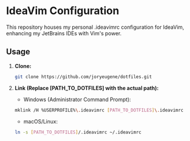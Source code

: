 # IdeaVim Configuration

This repository houses my personal .ideavimrc configuration for IdeaVim, enhancing my JetBrains IDEs with Vim's power.

## Usage

1. **Clone:**
    ```Bash
    git clone https://github.com/joryeugene/dotfiles.git
    ```

2. **Link (Replace [PATH_TO_DOTFILES] with the actual path):**
    - Windows (Administrator Command Prompt):
    ```Bash
    mklink /H %USERPROFILE%\.ideavimrc [PATH_TO_DOTFILES]\.ideavimrc
    ```
  
    - macOS/Linux:
    ```Bash
    ln -s [PATH_TO_DOTFILES]/.ideavimrc ~/.ideavimrc
    ```
